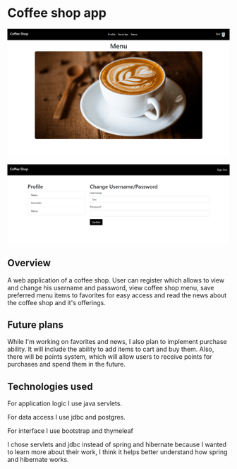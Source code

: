 # Coffee shop app

![Header home page image](./img/HomePage.png)

![Header profile page image](./img/ProfilePage.png)

## Overview

A web application of a coffee shop. User can register which allows
to view and change his username and password, view coffee shop menu, 
save preferred menu items to favorites for easy access 
and read the news about the coffee shop and it's offerings.

## Future plans

While I'm working on favorites and news, I also plan to 
implement purchase ability. It will include the ability to add
items to cart and buy them. Also, there will be points system, which will
allow users to receive points for purchases and spend them in the future.

## Technologies used

For application logic I use java servlets.

For data access I use jdbc and postgres. 

For interface I use bootstrap and thymeleaf

I chose servlets and jdbc instead of spring and hibernate
because I wanted to learn more about their work, I think 
it helps better understand how spring and hibernate works.
